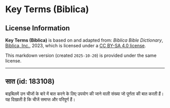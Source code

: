 # Key Terms (Biblica)

## License Information

**Key Terms (Biblica)** is based on and adapted from: _Biblica Bible Dictionary_, [Biblica, Inc.](https://www.biblica.com/), 2023, which is licensed under a [CC BY-SA 4.0 license](https://creativecommons.org/licenses/by-sa/4.0/legalcode.en).

This markdown version (created `2025-10-20`) is provided under the same license.



--------------------------------

## सात (id: 183108)

बाइबिलमें उन चीजों के बारे में बात करने के लिए उपयोग की जाने वाली संख्या जो पूर्णता की बात करती हैं। यह दिखाती है कि चीजें समाप्त और परिपूर्ण हैं।


